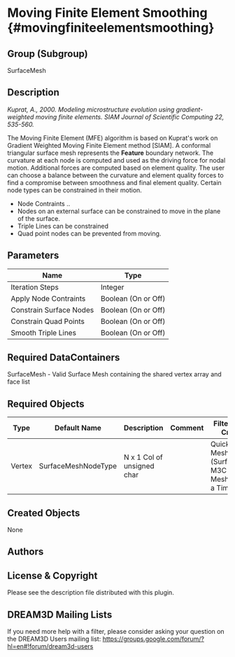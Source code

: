 Moving Finite Element Smoothing {#movingfiniteelementsmoothing}
======

## Group (Subgroup) ##
SurfaceMesh

## Description ##
_Kuprat, A., 2000. Modeling microstructure evolution using gradient-weighted moving
finite elements. SIAM Journal of Scientific Computing 22, 535-560._

The Moving Finite Element (MFE) algorithm is based on Kuprat's work on Gradient Weighted Moving Finite Element method [SIAM].  A conformal triangular surface mesh represents the **Feature** boundary network.  The curvature at each node is computed and used as the driving force for nodal motion. Additional forces are computed based on element quality. The user can choose a balance between the curvature and element quality forces to find a compromise between smoothness and final element quality.  Certain node types can be constrained in their motion.
 
- Node Contraints .. 
-  Nodes on an external surface can be constrained to move in the plane of the surface.
-  Triple Lines can be constrained
-  Quad point nodes can be prevented from moving.
 


## Parameters ##

| Name | Type |
|------|------|
| Iteration Steps | Integer |
| Apply Node Contraints | Boolean (On or Off) |
| Constrain Surface Nodes | Boolean (On or Off) |
| Constrain Quad Points | Boolean (On or Off) |
| Smooth Triple Lines | Boolean (On or Off) |


## Required DataContainers ##
SurfaceMesh - Valid Surface Mesh containing the shared vertex array and face list

## Required Objects ##

| Type | Default Name | Description | Comment | Filters Known to Create Data |
|------|--------------|-------------|---------|-----|
| Vertex | SurfaceMeshNodeType | N x 1 Col of unsigned char |  | Quick Surface Mesh (SurfaceMeshing), M3C Surface Meshing (Slice at a Time) |


## Created Objects ##
None

## Authors ##






## License & Copyright ##

Please see the description file distributed with this plugin.

## DREAM3D Mailing Lists ##

If you need more help with a filter, please consider asking your question on the DREAM3D Users mailing list:
https://groups.google.com/forum/?hl=en#!forum/dream3d-users


